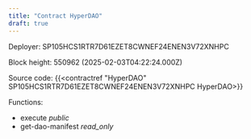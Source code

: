 ```yaml
---
title: "Contract HyperDAO"
draft: true
---
```

Deployer: SP105HCS1RTR7D61EZET8CWNEF24ENEN3V72XNHPC


 



Block height: 550962 (2025-02-03T04:22:24.000Z)

Source code: {{<contractref "HyperDAO" SP105HCS1RTR7D61EZET8CWNEF24ENEN3V72XNHPC HyperDAO>}}

Functions:

* execute _public_
* get-dao-manifest _read_only_
